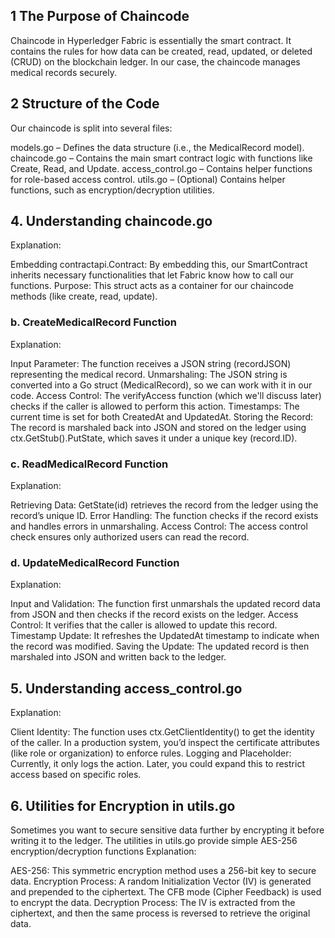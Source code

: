 ## 1 The Purpose of Chaincode

Chaincode in Hyperledger Fabric is essentially the smart contract. It contains the rules for how data can be created, read, updated, or deleted (CRUD) on the blockchain ledger. In our case, the chaincode manages medical records securely.

## 2 Structure of the Code

Our chaincode is split into several files:

models.go – Defines the data structure (i.e., the MedicalRecord model).
chaincode.go – Contains the main smart contract logic with functions like Create, Read, and Update.
access_control.go – Contains helper functions for role-based access control.
utils.go – (Optional) Contains helper functions, such as encryption/decryption utilities.

## 4. Understanding chaincode.go

Explanation:

Embedding contractapi.Contract: By embedding this, our SmartContract inherits necessary functionalities that let Fabric know how to call our functions.
Purpose: This struct acts as a container for our chaincode methods (like create, read, update).

### b. CreateMedicalRecord Function

Explanation:

Input Parameter: The function receives a JSON string (recordJSON) representing the medical record.
Unmarshaling: The JSON string is converted into a Go struct (MedicalRecord), so we can work with it in our code.
Access Control: The verifyAccess function (which we'll discuss later) checks if the caller is allowed to perform this action.
Timestamps: The current time is set for both CreatedAt and UpdatedAt.
Storing the Record: The record is marshaled back into JSON and stored on the ledger using ctx.GetStub().PutState, which saves it under a unique key (record.ID).

### c. ReadMedicalRecord Function

Explanation:

Retrieving Data: GetState(id) retrieves the record from the ledger using the record’s unique ID.
Error Handling: The function checks if the record exists and handles errors in unmarshaling.
Access Control: The access control check ensures only authorized users can read the record.

### d. UpdateMedicalRecord Function

Explanation:

Input and Validation: The function first unmarshals the updated record data from JSON and then checks if the record exists on the ledger.
Access Control: It verifies that the caller is allowed to update this record.
Timestamp Update: It refreshes the UpdatedAt timestamp to indicate when the record was modified.
Saving the Update: The updated record is then marshaled into JSON and written back to the ledger.

## 5. Understanding access_control.go

Explanation:

Client Identity: The function uses ctx.GetClientIdentity() to get the identity of the caller. In a production system, you’d inspect the certificate attributes (like role or organization) to enforce rules.
Logging and Placeholder: Currently, it only logs the action. Later, you could expand this to restrict access based on specific roles.

## 6. Utilities for Encryption in utils.go

Sometimes you want to secure sensitive data further by encrypting it before writing it to the ledger. The utilities in utils.go provide simple AES-256 encryption/decryption functions
Explanation:

AES-256: This symmetric encryption method uses a 256-bit key to secure data.
Encryption Process: A random Initialization Vector (IV) is generated and prepended to the ciphertext. The CFB mode (Cipher Feedback) is used to encrypt the data.
Decryption Process: The IV is extracted from the ciphertext, and then the same process is reversed to retrieve the original data.
